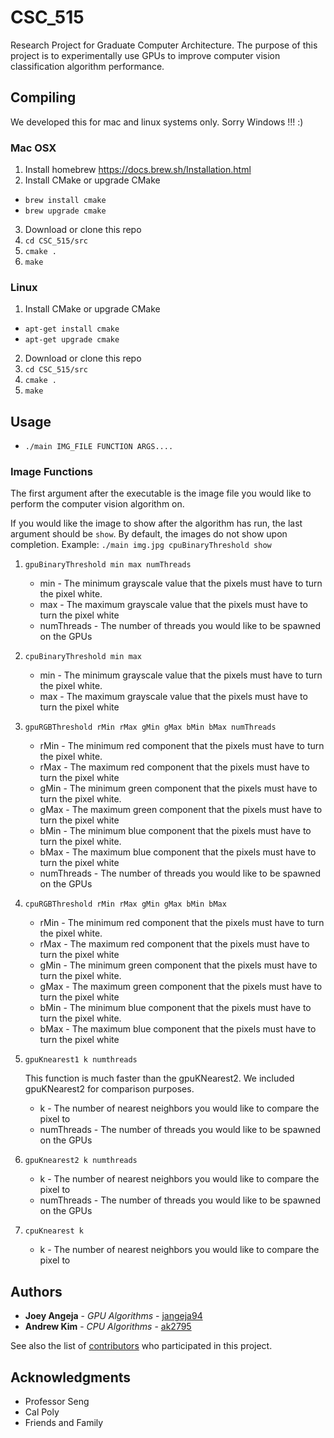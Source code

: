 # CSC_515
Research Project for Graduate Computer Architecture. The purpose of this project is to experimentally use GPUs to improve computer vision classification algorithm performance.

## Compiling

We developed this for mac and linux systems only. Sorry Windows !!! :)

### Mac OSX
1. Install homebrew
  https://docs.brew.sh/Installation.html
2. Install CMake or upgrade CMake
  * ```brew install cmake```
  * ```brew upgrade cmake```
3. Download or clone this repo
4. ```cd CSC_515/src```
5. ```cmake .```
6. ```make```

### Linux
1. Install CMake or upgrade CMake
  * ```apt-get install cmake```
  * ```apt-get upgrade cmake```
2. Download or clone this repo
3. ```cd CSC_515/src```
4. ```cmake .```
5. ```make```


## Usage

* ```./main IMG_FILE FUNCTION ARGS....```

### Image Functions
The first argument after the executable is the image file you would like to
perform the computer vision algorithm on.


If you would like the image to show after the algorithm has run, the last
argument should be ```show```. By default, the images do not show upon
completion. Example: ```./main img.jpg cpuBinaryThreshold show```


1. ```gpuBinaryThreshold min max numThreads```
    * min - The minimum grayscale value that the pixels must have to turn the
    pixel white.
    * max - The maximum grayscale value that the pixels must have to turn the
    pixel white
    * numThreads - The number of threads you would like to be spawned on the GPUs


2. ```cpuBinaryThreshold min max```
    * min - The minimum grayscale value that the pixels must have to turn the
    pixel white.
    * max - The maximum grayscale value that the pixels must have to turn the
    pixel white


3. ```gpuRGBThreshold rMin rMax gMin gMax bMin bMax numThreads```
    * rMin - The minimum red component that the pixels must have to turn the
    pixel white.
    * rMax - The maximum red component that the pixels must have to turn the
    pixel white
    * gMin - The minimum green component that the pixels must have to turn the
    pixel white.
    * gMax - The maximum green component that the pixels must have to turn the
    pixel white
    * bMin - The minimum blue component that the pixels must have to turn the
    pixel white.
    * bMax - The maximum blue component that the pixels must have to turn the
    pixel white
    * numThreads - The number of threads you would like to be spawned on the GPUs


4. ```cpuRGBThreshold rMin rMax gMin gMax bMin bMax```
    * rMin - The minimum red component that the pixels must have to turn the
      pixel white.
    * rMax - The maximum red component that the pixels must have to turn the
      pixel white
    * gMin - The minimum green component that the pixels must have to turn the
      pixel white.
    * gMax - The maximum green component that the pixels must have to turn the
      pixel white
    * bMin - The minimum blue component that the pixels must have to turn the
      pixel white.
    * bMax - The maximum blue component that the pixels must have to turn the
      pixel white


5. ```gpuKnearest1 k numthreads```


    This function is much faster than the gpuKNearest2. We included gpuKNearest2
    for comparison purposes.
    * k - The number of nearest neighbors you would like to compare the pixel to
    * numThreads - The number of threads you would like to be spawned on the GPUs

5. ```gpuKnearest2 k numthreads```
    * k - The number of nearest neighbors you would like to compare the pixel to
    * numThreads - The number of threads you would like to be spawned on the GPUs

5. ```cpuKnearest k```
    * k - The number of nearest neighbors you would like to compare the pixel to


## Authors

* **Joey Angeja** - *GPU Algorithms* - [jangeja94](https://github.com/jangeja94)
* **Andrew Kim** - *CPU Algorithms* - [ak2795](https://github.com/ak2795)

See also the list of [contributors](https://github.com/ak2795/CSC_515/contributors) who participated in this project.

## Acknowledgments

* Professor Seng
* Cal Poly
* Friends and Family
